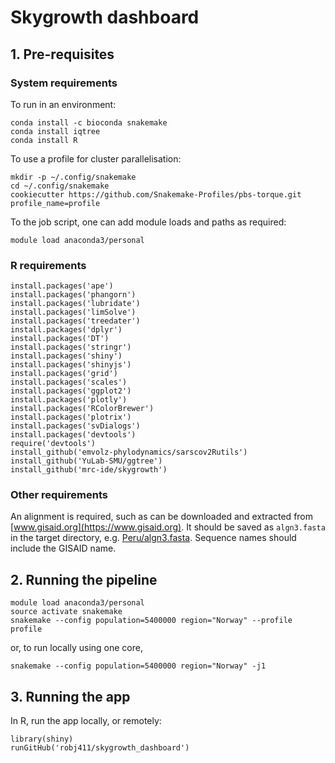 # Skygrowth dashboard

## 1. Pre-requisites

### System requirements

To run in an environment:

```
conda install -c bioconda snakemake
conda install iqtree
conda install R
```

To use a profile for cluster parallelisation:

```
mkdir -p ~/.config/snakemake
cd ~/.config/snakemake
cookiecutter https://github.com/Snakemake-Profiles/pbs-torque.git profile_name=profile
```

To the job script, one can add module loads and paths as required:

```
module load anaconda3/personal
```

### R requirements

```
install.packages('ape')
install.packages('phangorn')
install.packages('lubridate')
install.packages('limSolve')
install.packages('treedater')
install.packages('dplyr')
install.packages('DT')
install.packages('stringr')
install.packages('shiny')
install.packages('shinyjs')
install.packages('grid')
install.packages('scales')
install.packages('ggplot2')
install.packages('plotly')
install.packages('RColorBrewer')
install.packages('plotrix')
install.packages('svDialogs')
install.packages('devtools')
require('devtools')
install_github('emvolz-phylodynamics/sarscov2Rutils')
install_github('YuLab-SMU/ggtree')
install_github('mrc-ide/skygrowth')
```

### Other requirements

An alignment is required, such as can be downloaded and extracted from [www.gisaid.org](https://www.gisaid.org). It should be saved as `algn3.fasta` in the target directory, e.g. [Peru/algn3.fasta](Peru/algn3.fasta). Sequence names should include the GISAID name.

## 2. Running the pipeline

```
module load anaconda3/personal
source activate snakemake
snakemake --config population=5400000 region="Norway" --profile profile
```

or, to run locally using one core,

```
snakemake --config population=5400000 region="Norway" -j1
```

## 3. Running the app

In R, run the app locally, or remotely:

```
library(shiny)
runGitHub('robj411/skygrowth_dashboard')
```
